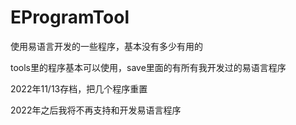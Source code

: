 # EProgramTool

使用易语言开发的一些程序，基本没有多少有用的

tools里的程序基本可以使用，save里面的有所有我开发过的易语言程序

2022年11/13存档，把几个程序重置

2022年之后我将不再支持和开发易语言程序
